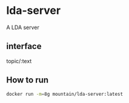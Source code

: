 # lda-server

A LDA server

interface
---------

topic/:text

How to run
------------

```bash
docker run -m=8g mountain/lda-server:latest
```

